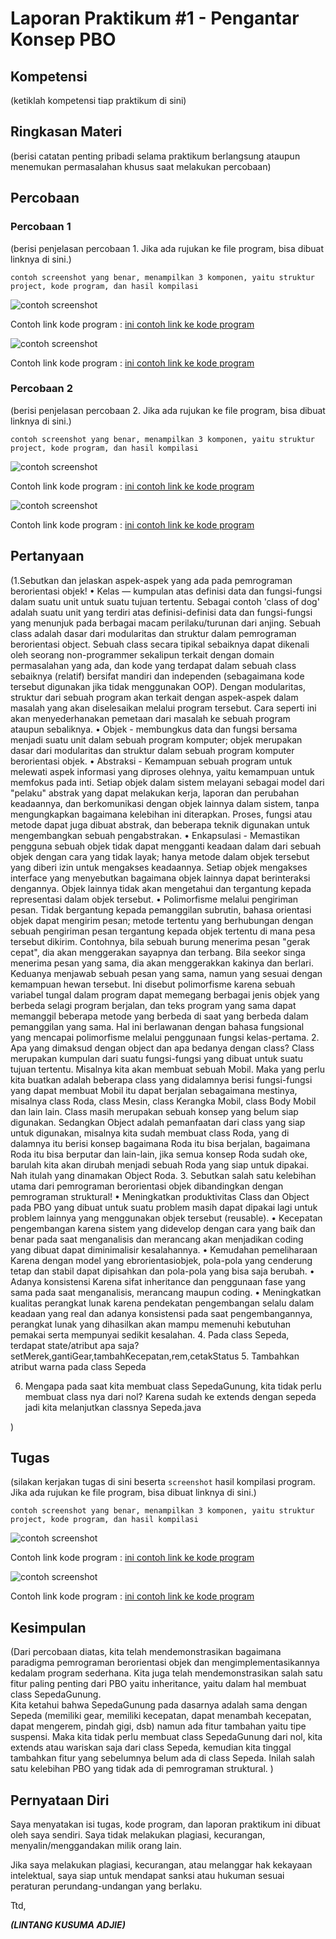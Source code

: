 # Laporan Praktikum #1 - Pengantar Konsep PBO

## Kompetensi

(ketiklah kompetensi tiap praktikum di sini)

## Ringkasan Materi

(berisi catatan penting pribadi selama praktikum berlangsung ataupun menemukan permasalahan khusus saat melakukan percobaan)

## Percobaan

### Percobaan 1

(berisi penjelasan percobaan 1. Jika ada rujukan ke file program, bisa dibuat linknya di sini.)

`contoh screenshot yang benar, menampilkan 3 komponen, yaitu struktur project, kode program, dan hasil kompilasi`

![contoh screenshot](img/Sepeda.PNG)

Contoh link kode program : [ini contoh link ke kode program](../../src/1_Pengantar_Konsep_PBO/Sepeda1841720193Lintang.java)

![contoh screenshot](img/SepedaDemo.PNG)

Contoh link kode program : [ini contoh link ke kode program](../../src/1_Pengantar_Konsep_PBO/SepedaDemoMain1841720193Lintang.java)

### Percobaan 2

(berisi penjelasan percobaan 2. Jika ada rujukan ke file program, bisa dibuat linknya di sini.)

`contoh screenshot yang benar, menampilkan 3 komponen, yaitu struktur project, kode program, dan hasil kompilasi`

![contoh screenshot](img/SepedaGunung.PNG)

Contoh link kode program : [ini contoh link ke kode program](../../src/1_Pengantar_Konsep_PBO/SepedaGunung1841720193Lintang.java)

![contoh screenshot](img/SepedaGunungDemo.PNG)

Contoh link kode program : [ini contoh link ke kode program](../../src/1_Pengantar_Konsep_PBO/SepedaGunungDemo1841720193Lintang.java)
## Pertanyaan

(1.Sebutkan dan jelaskan aspek-aspek yang ada pada pemrograman berorientasi objek!
•  Kelas — kumpulan atas definisi data dan fungsi-fungsi dalam suatu unit untuk suatu tujuan tertentu. Sebagai contoh 'class of dog' adalah suatu unit yang terdiri atas definisi-definisi data dan fungsi-fungsi yang menunjuk pada berbagai macam perilaku/turunan dari anjing. Sebuah class adalah dasar dari modularitas dan struktur dalam pemrograman berorientasi object. Sebuah class secara tipikal sebaiknya dapat dikenali oleh seorang non-programmer sekalipun terkait dengan domain permasalahan yang ada, dan kode yang terdapat dalam sebuah class sebaiknya (relatif) bersifat mandiri dan independen (sebagaimana kode tersebut digunakan jika tidak menggunakan OOP). Dengan modularitas, struktur dari sebuah program akan terkait dengan aspek-aspek dalam masalah yang akan diselesaikan melalui program tersebut. Cara seperti ini akan menyederhanakan pemetaan dari masalah ke sebuah program ataupun sebaliknya. 
•  Objek - membungkus data dan fungsi bersama menjadi suatu unit dalam sebuah program komputer; objek merupakan dasar dari modularitas dan struktur dalam sebuah program komputer berorientasi objek. 
•  Abstraksi - Kemampuan sebuah program untuk melewati aspek informasi yang diproses olehnya, yaitu kemampuan untuk memfokus pada inti. Setiap objek dalam sistem melayani sebagai model dari "pelaku" abstrak yang dapat melakukan kerja, laporan dan perubahan keadaannya, dan berkomunikasi dengan objek lainnya dalam sistem, tanpa mengungkapkan bagaimana kelebihan ini diterapkan. Proses, fungsi atau metode dapat juga dibuat abstrak, dan beberapa teknik digunakan untuk mengembangkan sebuah pengabstrakan. 
•  Enkapsulasi - Memastikan pengguna sebuah objek tidak dapat mengganti keadaan dalam dari sebuah objek dengan cara yang tidak layak; hanya metode dalam objek tersebut yang diberi izin untuk mengakses keadaannya. Setiap objek mengakses interface yang menyebutkan bagaimana objek lainnya dapat berinteraksi dengannya. Objek lainnya tidak akan mengetahui dan tergantung kepada representasi dalam objek tersebut. 
•  Polimorfisme melalui pengiriman pesan. Tidak bergantung kepada pemanggilan subrutin, bahasa orientasi objek dapat mengirim pesan; metode tertentu yang berhubungan dengan sebuah pengiriman pesan tergantung kepada objek tertentu di mana pesa tersebut dikirim. Contohnya, bila sebuah burung menerima pesan "gerak cepat", dia akan menggerakan sayapnya dan terbang. Bila seekor singa menerima pesan yang sama, dia akan menggerakkan kakinya dan berlari. Keduanya menjawab sebuah pesan yang sama, namun yang sesuai dengan kemampuan hewan tersebut. Ini disebut polimorfisme karena sebuah variabel tungal dalam program dapat memegang berbagai jenis objek yang berbeda selagi program berjalan, dan teks program yang sama dapat memanggil beberapa metode yang berbeda di saat yang berbeda dalam pemanggilan yang sama. Hal ini berlawanan dengan bahasa fungsional yang mencapai polimorfisme melalui penggunaan fungsi kelas-pertama.
2. Apa yang dimaksud dengan object dan apa bedanya dengan class?
Class merupakan kumpulan dari suatu fungsi-fungsi yang dibuat untuk suatu tujuan tertentu. Misalnya kita akan membuat sebuah Mobil. Maka yang perlu kita buatkan adalah beberapa class yang didalamnya berisi fungsi-fungsi yang dapat membuat Mobil itu dapat berjalan sebagaimana mestinya, misalnya class Roda, class Mesin, class Kerangka Mobil, class Body Mobil dan lain lain. Class masih merupakan sebuah konsep yang belum siap digunakan.
Sedangkan Object adalah pemanfaatan dari class yang siap untuk digunakan, misalnya kita sudah membuat class Roda, yang di dalamnya itu berisi konsep bagaimana Roda itu bisa berjalan, bagaimana Roda itu bisa berputar dan lain-lain, jika semua konsep Roda sudah oke, barulah kita akan dirubah menjadi sebuah Roda yang siap untuk dipakai. Nah itulah yang dinamakan Object Roda.
3. Sebutkan salah satu kelebihan utama dari pemrograman berorientasi objek dibandingkan dengan pemrograman struktural!
•	Meningkatkan produktivitas
Class dan Object pada PBO yang dibuat untuk suatu problem masih dapat dipakai lagi untuk problem lainnya yang menggunakan objek tersebut (reusable).
•	Kecepatan pengembangan
karena sistem yang didevelop dengan cara yang baik dan benar pada saat menganalisis dan merancang akan menjadikan coding yang dibuat dapat diminimalisir kesalahannya.
•	Kemudahan pemeliharaan
Karena dengan model yang ebrorientasiobjek, pola-pola yang cenderung tetap dan stabil dapat dipisahkan dan pola-pola yang bisa saja berubah.
•	Adanya konsistensi
Karena sifat inheritance dan penggunaan fase yang sama pada saat menganalisis, merancang maupun coding.
•	Meningkatkan kualitas perangkat lunak
karena pendekatan pengembangan selalu dalam keadaan yang real dan adanya konsistensi pada saat pengembangannya, perangkat lunak yang dihasilkan akan mampu memenuhi kebutuhan pemakai serta mempunyai sedikit kesalahan.
4. Pada class Sepeda, terdapat state/atribut apa saja?
setMerek,gantiGear,tambahKecepatan,rem,cetakStatus
5. Tambahkan atribut warna pada class Sepeda

6. Mengapa pada saat kita membuat class SepedaGunung, kita tidak perlu membuat class nya dari nol?
Karena sudah ke extends dengan sepeda jadi kita melanjutkan classnya Sepeda.java


)

## Tugas

(silakan kerjakan tugas di sini beserta `screenshot` hasil kompilasi program. Jika ada rujukan ke file program, bisa dibuat linknya di sini.)

`contoh screenshot yang benar, menampilkan 3 komponen, yaitu struktur project, kode program, dan hasil kompilasi`

![contoh screenshot](img/ApelKotaWisataBatu.PNG)

Contoh link kode program : [ini contoh link ke kode program](../../src/1_Pengantar_Konsep_PBO/ApelKotaWisataBatu1841720193Lintang.java)

![contoh screenshot](img/ApelKotaWisataBatuMain.PNG)

Contoh link kode program : [ini contoh link ke kode program](../../src/1_Pengantar_Konsep_PBO/ApelKotaWisataBatuMain1841720193Lintang.java)

## Kesimpulan

(Dari percobaan diatas, kita telah mendemonstrasikan bagaimana paradigma pemrograman berorientasi objek dan mengimplementasikannya kedalam program sederhana. Kita juga telah mendemonstrasikan salah satu fitur paling penting dari PBO yaitu inheritance, yaitu dalam hal membuat class SepedaGunung.  
Kita ketahui bahwa SepedaGunung pada dasarnya adalah sama dengan Sepeda (memiliki gear, memiliki kecepatan, dapat menambah kecepatan, dapat mengerem, pindah gigi, dsb) namun ada fitur tambahan yaitu tipe suspensi. Maka kita tidak perlu membuat class SepedaGunung dari nol, kita extends atau wariskan saja dari class Sepeda, kemudian kita tinggal tambahkan fitur yang sebelumnya belum ada di class Sepeda. Inilah salah satu kelebihan PBO yang tidak ada di pemrograman struktural. )

## Pernyataan Diri

Saya menyatakan isi tugas, kode program, dan laporan praktikum ini dibuat oleh saya sendiri. Saya tidak melakukan plagiasi, kecurangan, menyalin/menggandakan milik orang lain.

Jika saya melakukan plagiasi, kecurangan, atau melanggar hak kekayaan intelektual, saya siap untuk mendapat sanksi atau hukuman sesuai peraturan perundang-undangan yang berlaku.

Ttd,

***(LINTANG KUSUMA ADJIE)***

